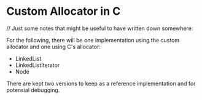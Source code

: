 # Custom Allocator in C


// Just some notes that might be useful to have written down somewhere:


For the following, there will be one implementation using the custom allocator
and one using C's allocator:

- LinkedList
- LinkedListIterator
- Node

There are kept two versions to keep as a reference implementation and for
potensial debugging.
